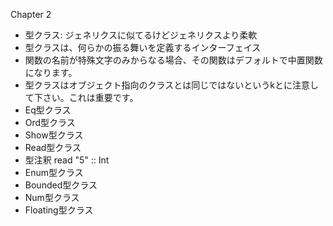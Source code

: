 Chapter 2

* 型クラス: ジェネリクスに似てるけどジェネリクスより柔軟
* 型クラスは、何らかの振る舞いを定義するインターフェイス
* 関数の名前が特殊文字のみからなる場合、その関数はデフォルトで中置関数になります。
* 型クラスはオブジェクト指向のクラスとは同じではないというkとに注意して下さい。これは重要です。
* Eq型クラス
* Ord型クラス
* Show型クラス
* Read型クラス
* 型注釈 read "5" :: Int
* Enum型クラス
* Bounded型クラス
* Num型クラス
* Floating型クラス



